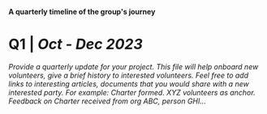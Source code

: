 **A quarterly timeline of the group's journey**

# Q1 | *Oct - Dec 2023*
*Provide a quarterly update for your project. This file will help onboard new volunteers, give a brief history to interested volunteers. Feel free to add links to interesting articles, documents that you would share with a new interested party. For example: Charter formed. XYZ volunteers as anchor. Feedback on Charter received from org ABC, person GHI...* 
